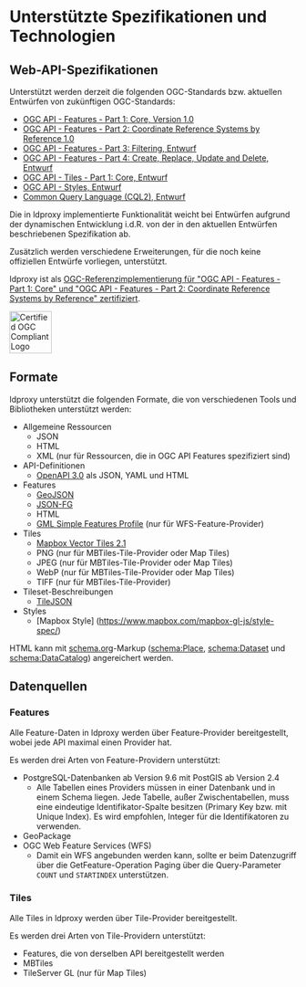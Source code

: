 # Unterstützte Spezifikationen und Technologien

## Web-API-Spezifikationen

Unterstützt werden derzeit die folgenden OGC-Standards bzw. aktuellen Entwürfen von zukünftigen OGC-Standards:

* [OGC API - Features - Part 1: Core, Version 1.0](http://www.opengis.net/doc/IS/ogcapi-features-1/1.0)
* [OGC API - Features - Part 2: Coordinate Reference Systems by Reference 1.0](http://www.opengis.net/doc/IS/ogcapi-features-2/1.0)
* [OGC API - Features - Part 3: Filtering, Entwurf](https://docs.ogc.org/DRAFTS/19-079r1.html)
* [OGC API - Features - Part 4: Create, Replace, Update and Delete, Entwurf](https://docs.ogc.org/DRAFTS/20-002.html)
* [OGC API - Tiles - Part 1: Core, Entwurf](https://docs.ogc.org/DRAFTS/20-057.html)
* [OGC API - Styles, Entwurf](https://docs.ogc.org/DRAFTS/20-009.html)
* [Common Query Language (CQL2), Entwurf](https://docs.ogc.org/DRAFTS/21-0065.html)

Die in ldproxy implementierte Funktionalität weicht bei Entwürfen aufgrund der dynamischen Entwicklung i.d.R. von der in den aktuellen Entwürfen beschriebenen Spezifikation ab.

Zusätzlich werden verschiedene Erweiterungen, für die noch keine offiziellen Entwürfe vorliegen, unterstützt.

ldproxy ist als [OGC-Referenzimplementierung für "OGC API - Features - Part 1: Core" und "OGC API - Features - Part 2: Coordinate Reference Systems by Reference" zertifiziert](http://www.ogc.org/resource/products/details/?pid=1705).

<img src='https://cite.opengeospatial.org/teamengine/site/certification-logo.gif' alt='Certified OGC Compliant Logo' height='74' style='padding:0;margin:0;border:0;'/>

## Formate

ldproxy unterstützt die folgenden Formate, die von verschiedenen Tools und Bibliotheken unterstützt werden:

* Allgemeine Ressourcen
  * JSON
  * HTML
  * XML (nur für Ressourcen, die in OGC API Features spezifiziert sind)
* API-Definitionen
  * [OpenAPI 3.0](http://spec.openapis.org/oas/v3.0.3) als JSON, YAML und HTML
* Features
  * [GeoJSON](http://tools.ietf.org/rfc/rfc7946.txt)
  * [JSON-FG](https://github.com/opengeospatial/ogc-feat-geo-json)
  * HTML
  * [GML Simple Features Profile](http://portal.opengeospatial.org/files/?artifact_id=42729) (nur für WFS-Feature-Provider)
* Tiles
  * [Mapbox Vector Tiles 2.1](https://github.com/mapbox/vector-tile-spec/tree/master/2.1)
  * PNG (nur für MBTiles-Tile-Provider oder Map Tiles)
  * JPEG (nur für MBTiles-Tile-Provider oder Map Tiles)
  * WebP (nur für MBTiles-Tile-Provider oder Map Tiles)
  * TIFF (nur für MBTiles-Tile-Provider)
* Tileset-Beschreibungen
  * [TileJSON](https://github.com/mapbox/tilejson-spec)
* Styles
  * [Mapbox Style] (https://www.mapbox.com/mapbox-gl-js/style-spec/)

HTML kann mit [schema.org](https://schema.org/)-Markup ([schema:Place](https://schema.org/Place), [schema:Dataset](https://schema.org/Dataset) und [schema:DataCatalog](https://schema.org/DataCatalog)) angereichert werden.

## Datenquellen

### Features

Alle Feature-Daten in ldproxy werden über Feature-Provider bereitgestellt, wobei jede API maximal einen Provider hat.

Es werden drei Arten von Feature-Providern unterstützt:

* PostgreSQL-Datenbanken ab Version 9.6 mit PostGIS ab Version 2.4
  * Alle Tabellen eines Providers müssen in einer Datenbank und in einem Schema liegen. Jede Tabelle, außer Zwischentabellen, muss eine eindeutige Identifikator-Spalte besitzen (Primary Key bzw. mit Unique Index). Es wird empfohlen, Integer für die Identifikatoren zu verwenden.
* GeoPackage
* OGC Web Feature Services (WFS)
  * Damit ein WFS angebunden werden kann, sollte er beim Datenzugriff über die GetFeature-Operation Paging über die Query-Parameter `COUNT` und `STARTINDEX` unterstützen.

### Tiles

Alle Tiles in ldproxy werden über Tile-Provider bereitgestellt.

Es werden drei Arten von Tile-Providern unterstützt:

* Features, die von derselben API bereitgestellt werden
* MBTiles
* TileServer GL (nur für Map Tiles)
